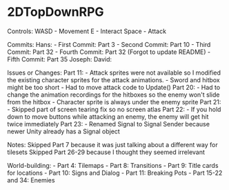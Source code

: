 # 2DTopDownRPG
Controls:
WASD - Movement
E - Interact
Space - Attack

Commits:
Hans:
    - First Commit: Part 3
    - Second Commit: Part 10
    - Third Commit: Part 32
    - Fourth Commit: Part 32 (Forgot to update README)
    - Fifth Commit: Part 35
Joseph:
David:

Issues or Changes:
Part 11: 
    - Attack sprites were not available so I modified the existing character sprites for the attack animations. 
    - Sword and hitbox might be too short
    - Had to move attack code to Update()
Part 20:
    - Had to change the animation recordings for the hitboxes so the enemy won't slide from the hitbox
    - Character sprite is always under the enemy sprite
Part 21:
    - Skipped part of screen tearing fix so no screen atlas
Part 22:
    - If you hold down to move buttons while attacking an enemy, the enemy will get hit twice immediately
Part 23:
    - Renamed Signal to Signal Sender because newer Unity already has a Signal object

Notes:
Skipped Part 7 because it was just talking about a different way for tilesets
Skipped Part 26-29 because I thought they seemed irrelevant

World-building:
    - Part 4: Tilemaps
    - Part 8: Transitions
    - Part 9: Title cards for locations
    - Part 10: Signs and Dialog
    - Part 11: Breaking Pots
    - Part 15-22 and 34: Enemies





